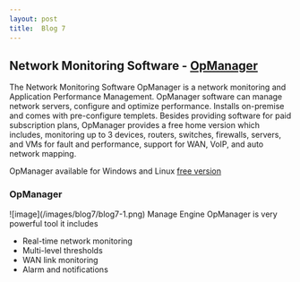 ```yaml
---
layout: post
title:  Blog 7
---
```

## Network Monitoring Software - [OpManager](https://www.manageengine.com/network-monitoring/index2.html)
The Network Monitoring Software OpManager is a network monitoring and Application Performance Management. OpManager software can manage network servers, configure and optimize performance. Installs on-premise and comes with pre-configure templets. Besides providing software for paid subscription plans, OpManager provides a free home version which includes, monitoring up to 3 devices, routers, switches, firewalls, servers, and VMs for fault and performance, support for WAN, VoIP, and auto network mapping.

OpManager available for Windows and Linux [free version](https://www.manageengine.com/network-monitoring/download-free.html)

<h3>OpManager</h3>
![image](/images/blog7/blog7-1.png)
Manage Engine OpManager is very powerful tool it includes
<ul>
  <li>Real-time network monitoring</li>
  <li>Multi-level thresholds</li>
  <li>WAN link monitoring</li>
  <li>Alarm and notifications</li>
</ul>
